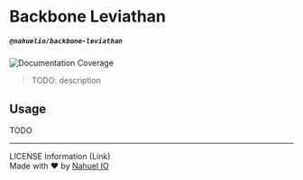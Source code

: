 # Backbone Leviathan

##### `@nahuelio/backbone-leviathan`
![Documentation Coverage](docs/badge.svg "Documentation Coverage")

> TODO: description

## Usage

TODO

---
LICENSE Information (Link)
<br />
Made with :heart: by [Nahuel IO](http://nahuel.io/)
